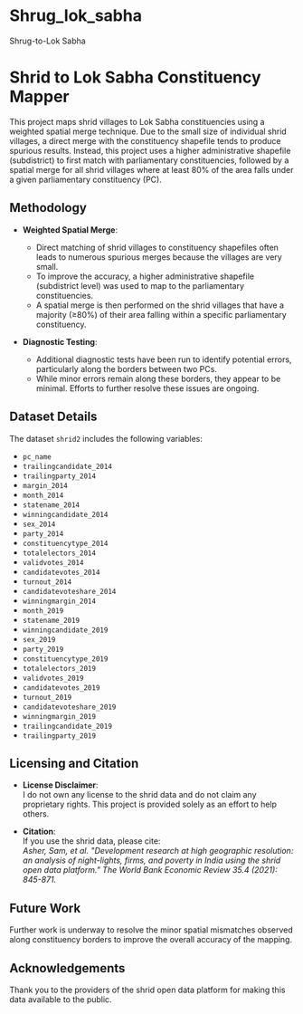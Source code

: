 # Shrug_lok_sabha
Shrug-to-Lok Sabha

# Shrid to Lok Sabha Constituency Mapper

This project maps shrid villages to Lok Sabha constituencies using a weighted spatial merge technique. Due to the small size of individual shrid villages, a direct merge with the constituency shapefile tends to produce spurious results. Instead, this project uses a higher administrative shapefile (subdistrict) to first match with parliamentary constituencies, followed by a spatial merge for all shrid villages where at least 80% of the area falls under a given parliamentary constituency (PC).

## Methodology

- **Weighted Spatial Merge**:  
  - Direct matching of shrid villages to constituency shapefiles often leads to numerous spurious merges because the villages are very small.  
  - To improve the accuracy, a higher administrative shapefile (subdistrict level) was used to map to the parliamentary constituencies.  
  - A spatial merge is then performed on the shrid villages that have a majority (≥80%) of their area falling within a specific parliamentary constituency.

- **Diagnostic Testing**:  
  - Additional diagnostic tests have been run to identify potential errors, particularly along the borders between two PCs.  
  - While minor errors remain along these borders, they appear to be minimal. Efforts to further resolve these issues are ongoing.

## Dataset Details

The dataset `shrid2` includes the following variables:

- `pc_name`
- `trailingcandidate_2014`
- `trailingparty_2014`
- `margin_2014`
- `month_2014`
- `statename_2014`
- `winningcandidate_2014`
- `sex_2014`
- `party_2014`
- `constituencytype_2014`
- `totalelectors_2014`
- `validvotes_2014`
- `candidatevotes_2014`
- `turnout_2014`
- `candidatevoteshare_2014`
- `winningmargin_2014`
- `month_2019`
- `statename_2019`
- `winningcandidate_2019`
- `sex_2019`
- `party_2019`
- `constituencytype_2019`
- `totalelectors_2019`
- `validvotes_2019`
- `candidatevotes_2019`
- `turnout_2019`
- `candidatevoteshare_2019`
- `winningmargin_2019`
- `trailingcandidate_2019`
- `trailingparty_2019`

## Licensing and Citation

- **License Disclaimer**:  
  I do not own any license to the shrid data and do not claim any proprietary rights. This project is provided solely as an effort to help others.

- **Citation**:  
  If you use the shrid data, please cite:  
  *Asher, Sam, et al. "Development research at high geographic resolution: an analysis of night-lights, firms, and poverty in India using the shrid open data platform." The World Bank Economic Review 35.4 (2021): 845-871.*

## Future Work

Further work is underway to resolve the minor spatial mismatches observed along constituency borders to improve the overall accuracy of the mapping.

## Acknowledgements

Thank you to the providers of the shrid open data platform for making this data available to the public.
